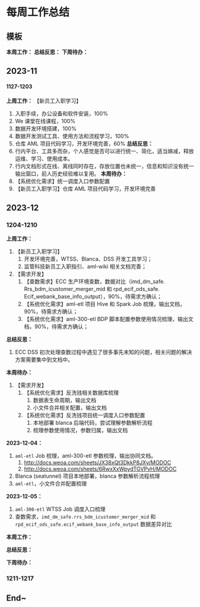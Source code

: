 # 每周工作总结

## 模板

**本周工作：**
**总结反思：**
**下周待办：**

## 2023-11

#### 1127-1203

**上周工作：**
【新员工入职学习】
1. 入职手续，办公设备和软件安装，100%
2. We 课堂在线课程，100%
3. 数据开发环境搭建，100%
4. 数据开发测试工具、使用方法和流程学习，100%
5. 仓库 AML 项目代码学习，开发环境完善，60%
**总结反思：**
1. 行内平台、工具多而杂，个人感觉是否可以进行统一、简化，适当熵减，释放运维、学习、使用成本。
2. 行内文档形式在线、离线同时存在，存放位置也未统一，信息和知识没有统一输出窗口，前人历史经验难以复用。
**本周待办：**
1. 【系统优化需求】统一调度入口参数配置
2. 【新员工入职学习】仓库 AML 项目代码学习，开发环境完善


## 2023-12

### 1204-1210

**上周工作：**
1. 【新员工入职学习】
	1. 开发环境完善，WTSS、Blanca、DSS 开发工具学习；
	2. 监管科技新员工入职指引、aml-wiki 相关文档完善；
2. 【需求开发】
	1. 【查数需求】ECC 生产环境查数，数据对比（imd_dm_safe. Rrs_bdm_icustomer_merger_mid 和 rpd_ecif_ods_safe. Ecif_webank_base_info_output），90%，待需求方确认；
	2. 【系统优化需求】aml-etl 项目 Hive 和 Spark Job 梳理，输出文档，90%，待需求方确认；
	3. 【系统优化需求】aml-300-etl BDP 脚本配置参数使用情况梳理，输出文档，90%，待需求方确认；

**总结反思：**
1. ECC DSS 初次处理查数过程中遇见了很多事先未知的问题，相关问题的解决方案需要集中到文档中。

**本周待办：**
1. 【需求开发】
	1. 【系统优化需求】反洗钱相关数据库梳理
		1. 数据表生命周期，输出文档
		2. 小文件合并相关配置，输出文档
	2. 【系统优化需求】反洗钱项目统一调度入口参数配置
		1. 本地部署 blanca 后端代码，尝试理解参数解析流程
		2. 梳理参数使用情况，参数归属，输出文档


**2023-12-04：**
1. `aml-etl` Job 梳理，aml-300-etl 参数梳理，输出协同文档。
	1. http://docs.weoa.com/sheets/JX38xQt3DkkP8JXy/MODOC
	2. http://docs.weoa.com/sheets/6RwxXxWpydTGVPvH/MODOC
2. Blanca (seatunnel) 项目本地部署，blanca 参数解析流程梳理
3. `aml-etl`，小文件合并配置梳理


**2023-12-05：**
1. `aml-300-etl` WTSS Job 调度入口梳理
2. 查数需求，`imd_dm_safe.rrs_bdm_icustomer_merger_mid` 和 `rpd_ecif_ods_safe.ecif_webank_base_info_output` 数据差异对比



**本周工作：**


**总结反思：**


**下周待办：**


### 1211-1217


## End~